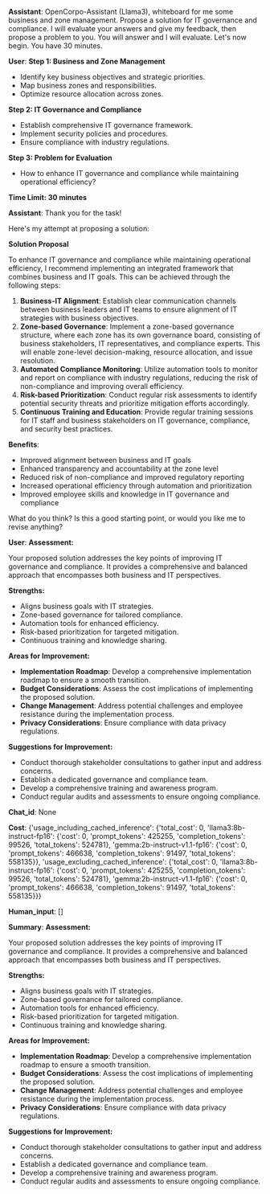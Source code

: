 **Assistant**: OpenCorpo-Assistant (Llama3), whiteboard for me some business and zone management. Propose a solution for IT governance and compliance. I will evaluate your answers and give my feedback, then propose a problem to you. You will answer and I will evaluate. Let's now begin. You have 30 minutes.

**User**: **Step 1: Business and Zone Management**

* Identify key business objectives and strategic priorities.
* Map business zones and responsibilities.
* Optimize resource allocation across zones.

**Step 2: IT Governance and Compliance**

* Establish comprehensive IT governance framework.
* Implement security policies and procedures.
* Ensure compliance with industry regulations.

**Step 3: Problem for Evaluation**

* How to enhance IT governance and compliance while maintaining operational efficiency?

**Time Limit: 30 minutes**

**Assistant**: Thank you for the task!

Here's my attempt at proposing a solution:

**Solution Proposal**

To enhance IT governance and compliance while maintaining operational efficiency, I recommend implementing an integrated framework that combines business and IT goals. This can be achieved through the following steps:

1. **Business-IT Alignment**: Establish clear communication channels between business leaders and IT teams to ensure alignment of IT strategies with business objectives.
2. **Zone-based Governance**: Implement a zone-based governance structure, where each zone has its own governance board, consisting of business stakeholders, IT representatives, and compliance experts. This will enable zone-level decision-making, resource allocation, and issue resolution.
3. **Automated Compliance Monitoring**: Utilize automation tools to monitor and report on compliance with industry regulations, reducing the risk of non-compliance and improving overall efficiency.
4. **Risk-based Prioritization**: Conduct regular risk assessments to identify potential security threats and prioritize mitigation efforts accordingly.
5. **Continuous Training and Education**: Provide regular training sessions for IT staff and business stakeholders on IT governance, compliance, and security best practices.

**Benefits**:

* Improved alignment between business and IT goals
* Enhanced transparency and accountability at the zone level
* Reduced risk of non-compliance and improved regulatory reporting
* Increased operational efficiency through automation and prioritization
* Improved employee skills and knowledge in IT governance and compliance

What do you think? Is this a good starting point, or would you like me to revise anything?

**User**: **Assessment:**

Your proposed solution addresses the key points of improving IT governance and compliance. It provides a comprehensive and balanced approach that encompasses both business and IT perspectives.

**Strengths:**

* Aligns business goals with IT strategies.
* Zone-based governance for tailored compliance.
* Automation tools for enhanced efficiency.
* Risk-based prioritization for targeted mitigation.
* Continuous training and knowledge sharing.

**Areas for Improvement:**

* **Implementation Roadmap**: Develop a comprehensive implementation roadmap to ensure a smooth transition.
* **Budget Considerations**: Assess the cost implications of implementing the proposed solution.
* **Change Management**: Address potential challenges and employee resistance during the implementation process.
* **Privacy Considerations**: Ensure compliance with data privacy regulations.

**Suggestions for Improvement:**

* Conduct thorough stakeholder consultations to gather input and address concerns.
* Establish a dedicated governance and compliance team.
* Develop a comprehensive training and awareness program.
* Conduct regular audits and assessments to ensure ongoing compliance.

**Chat_id**: None

**Cost**: {'usage_including_cached_inference': {'total_cost': 0, 'llama3:8b-instruct-fp16': {'cost': 0, 'prompt_tokens': 425255, 'completion_tokens': 99526, 'total_tokens': 524781}, 'gemma:2b-instruct-v1.1-fp16': {'cost': 0, 'prompt_tokens': 466638, 'completion_tokens': 91497, 'total_tokens': 558135}}, 'usage_excluding_cached_inference': {'total_cost': 0, 'llama3:8b-instruct-fp16': {'cost': 0, 'prompt_tokens': 425255, 'completion_tokens': 99526, 'total_tokens': 524781}, 'gemma:2b-instruct-v1.1-fp16': {'cost': 0, 'prompt_tokens': 466638, 'completion_tokens': 91497, 'total_tokens': 558135}}}

**Human_input**: []

**Summary**: **Assessment:**

Your proposed solution addresses the key points of improving IT governance and compliance. It provides a comprehensive and balanced approach that encompasses both business and IT perspectives.

**Strengths:**

* Aligns business goals with IT strategies.
* Zone-based governance for tailored compliance.
* Automation tools for enhanced efficiency.
* Risk-based prioritization for targeted mitigation.
* Continuous training and knowledge sharing.

**Areas for Improvement:**

* **Implementation Roadmap**: Develop a comprehensive implementation roadmap to ensure a smooth transition.
* **Budget Considerations**: Assess the cost implications of implementing the proposed solution.
* **Change Management**: Address potential challenges and employee resistance during the implementation process.
* **Privacy Considerations**: Ensure compliance with data privacy regulations.

**Suggestions for Improvement:**

* Conduct thorough stakeholder consultations to gather input and address concerns.
* Establish a dedicated governance and compliance team.
* Develop a comprehensive training and awareness program.
* Conduct regular audits and assessments to ensure ongoing compliance.

